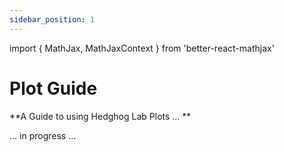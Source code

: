 ```yaml
---
sidebar_position: 1
---
```


import { MathJax, MathJaxContext } from 'better-react-mathjax'


# Plot Guide
**A Guide to using Hedghog Lab Plots ... **

... in progress ... 

